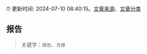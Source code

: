 :alarm_clock: 更新时间: 2024-07-10 08:40:15。[文章来源](/README.md)、[文章分类](/TAGS.md)

## 报告


> 关键字：`报告`、`月报`



